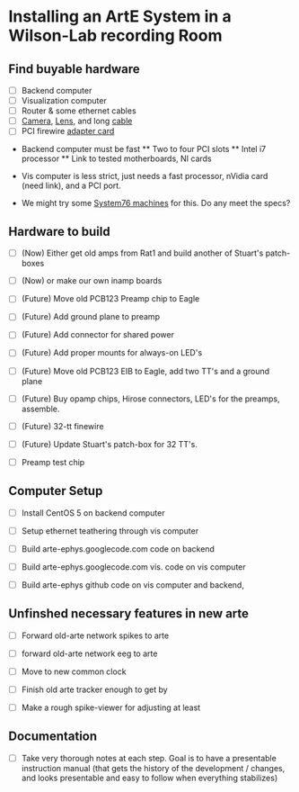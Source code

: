 Installing an ArtE System in a Wilson-Lab recording Room
========================================================

Find buyable hardware
---------------------

- [ ] Backend computer
- [ ] Visualization computer
- [ ] Router & some ethernet cables
- [ ] [Camera](http://www.ptgreystore.com/firefly-mv-03-mp-mono-firewire), [Lens](http://www.ptgreystore.com/fujinon-yv28x28sa-2-hd-vari-focal-lens), and long [cable](http://www.ptgreystore.com/products/212-45-meter-6-pin-to-6-pin-ieee-1394a-cable.aspx)
- [ ] PCI firewire [adapter card](http://www.ptgreystore.com/ieee-1394a-ohci-pci-host-adapter-3-port-400-mbps-card)

* Backend computer must be fast
** Two to four PCI slots
** Intel i7 processor
** Link to tested motherboards, NI cards

* Vis computer is less strict, just needs a fast processor, nVidia card (need link), and a PCI port.

* We might try some [System76 machines](http://www.system76.com) for this.  Do any meet the specs?



Hardware to build
-----------------

- [ ] (Now)    Either get old amps from Rat1 and build another of Stuart's patch-boxes

- [ ] (Now)    or make our own inamp boards

- [ ] (Future) Move old PCB123 Preamp chip to Eagle

- [ ] (Future) Add ground plane to preamp

- [ ] (Future) Add connector for shared power

- [ ] (Future) Add proper mounts for always-on LED's

- [ ] (Future) Move old PCB123 EIB to Eagle, add two TT's and a ground plane

- [ ] (Future) Buy opamp chips, Hirose connectors, LED's for the preamps, assemble.

- [ ] (Future) 32-tt finewire

- [ ] (Future) Update Stuart's patch-box for 32 TT's.

- [ ] Preamp test chip


Computer Setup
--------------

- [ ] Install CentOS 5 on backend computer

- [ ] Setup ethernet teathering through vis computer

- [ ] Build arte-ephys.googlecode.com code on backend

- [ ] Build arte-ephys.googlecode.com vis. code on vis computer

- [ ] Build arte-ephys github code on vis computer and backend,


Unfinshed necessary features in new arte
----------------------------------------

- [ ] Forward old-arte network spikes to arte

- [ ] forward old-arte network eeg to arte

- [ ] Move to new common clock

- [ ] Finish old arte tracker enough to get by

- [ ] Make a rough spike-viewer for adjusting at least


Documentation
-------------

- [ ] Take very thorough notes at each step.  Goal is to have a presentable instruction manual (that gets the history of the development / changes, and looks presentable and easy to follow when everything stabilizes)